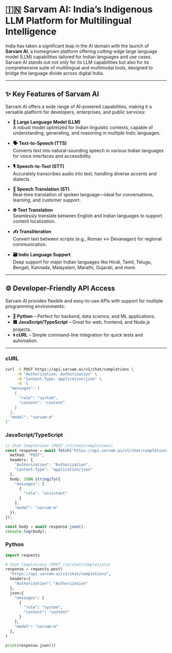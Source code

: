 # 🇮🇳 Sarvam AI: India’s Indigenous LLM Platform for Multilingual Intelligence

India has taken a significant leap in the AI domain with the launch of **Sarvam AI**, a homegrown platform offering cutting-edge large language model (LLM) capabilities tailored for Indian languages and use cases. Sarvam AI stands out not only for its LLM capabilities but also for its comprehensive suite of multilingual and multimodal tools, designed to bridge the language divide across digital India.

---

## ✨ Key Features of Sarvam AI

Sarvam AI offers a wide range of AI-powered capabilities, making it a versatile platform for developers, enterprises, and public services:

- **🧠 Large Language Model (LLM)**  
  A robust model optimized for Indian linguistic contexts, capable of understanding, generating, and reasoning in multiple Indic languages.

- **🗣️ Text-to-Speech (TTS)**  
  Converts text into natural-sounding speech in various Indian languages for voice interfaces and accessibility.

- **🎙️ Speech-to-Text (STT)**  
  Accurately transcribes audio into text, handling diverse accents and dialects.

- **🔄 Speech Translation (ST)**  
  Real-time translation of spoken language—ideal for conversations, learning, and customer support.

- **🌐 Text Translation**  
  Seamlessly translate between English and Indian languages to support content localization.

- **✍️ Transliteration**  
  Convert text between scripts (e.g., Roman ↔️ Devanagari) for regional communication.

- **🗃️ Indic Language Support**  
  Deep support for major Indian languages like Hindi, Tamil, Telugu, Bengali, Kannada, Malayalam, Marathi, Gujarati, and more.

---

## ⚙️ Developer-Friendly API Access

Sarvam AI provides flexible and easy-to-use APIs with support for multiple programming environments:

- **🐍 Python** – Perfect for backend, data science, and ML applications.
- **🟨 JavaScript/TypeScript** – Great for web, frontend, and Node.js projects.
- **🌀 cURL** – Simple command-line integration for quick tests and automation.

---

### cURL
```bash
curl -X POST https://api.sarvam.ai/v1/chat/completions \
     -H "Authorization: Authorization" \
     -H "Content-Type: application/json" \
     -d '{
  "messages": [
    {
      "role": "system",
      "content": "content"
    }
  ],
  "model": "sarvam-m"
}'
```
### JavaScript/TypeScript
```ts
// Chat Completions (POST /v1/chat/completions)
const response = await fetch("https://api.sarvam.ai/v1/chat/completions", {
  method: "POST",
  headers: {
    "Authorization": "Authorization",
    "Content-Type": "application/json"
  },
  body: JSON.stringify({
    "messages": [
      {
        "role": "assistant"
      }
    ],
    "model": "sarvam-m"
  }),
});

const body = await response.json();
console.log(body);
```

### Python
```py
import requests

# Chat Completions (POST /v1/chat/completions)
response = requests.post(
  "https://api.sarvam.ai/v1/chat/completions",
  headers={
    "Authorization": "Authorization"
  },
  json={
    "messages": [
      {
        "role": "system",
        "content": "content"
      }
    ],
    "model": "sarvam-m"
  },
)

print(response.json())
```
